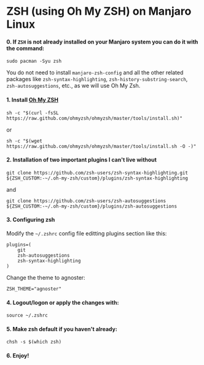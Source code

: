 # ZSH (using Oh My ZSH) on Manjaro Linux

#### 0. If `ZSH` is not already installed on your Manjaro system you can do it with the command:

```
sudo pacman -Syu zsh
```

You do not need to install `manjaro-zsh-config` and all the other related packages like `zsh-syntax-highlighting`, `zsh-history-substring-search`, `zsh-autosuggestions`, etc., as we will use Oh My Zsh.

#### 1. Install [Oh My ZSH](https://ohmyz.sh/)

```
sh -c "$(curl -fsSL https://raw.github.com/ohmyzsh/ohmyzsh/master/tools/install.sh)"
```

or

```
sh -c "$(wget https://raw.github.com/ohmyzsh/ohmyzsh/master/tools/install.sh -O -)"
```

#### 2. Installation of two important plugins I can't live without

```
git clone https://github.com/zsh-users/zsh-syntax-highlighting.git ${ZSH_CUSTOM:-~/.oh-my-zsh/custom}/plugins/zsh-syntax-highlighting
```
and
```
git clone https://github.com/zsh-users/zsh-autosuggestions ${ZSH_CUSTOM:-~/.oh-my-zsh/custom}/plugins/zsh-autosuggestions
```

#### 3. Configuring zsh

Modify the `~/.zshrc` config file editting plugins section like this:
```
plugins=(
    git
    zsh-autosuggestions
    zsh-syntax-highlighting
)
```

Change the theme to agnoster:
```
ZSH_THEME="agnoster"
```

#### 4. Logout/logon or apply the changes with:
```
source ~/.zshrc
```

#### 5. Make zsh default if you haven't already:
```
chsh -s $(which zsh)
```

#### 6. Enjoy!